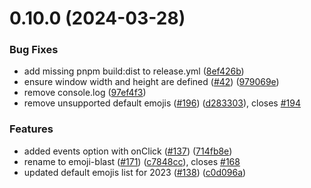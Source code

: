 # 0.10.0 (2024-03-28)

### Bug Fixes

- add missing pnpm build:dist to release.yml ([8ef426b](https://github.com/JoshuaKGoldberg/emoji-blast/commit/8ef426b3d74618bd9f65604dfd7ef4dafedf641a))
- ensure window width and height are defined ([#42](https://github.com/JoshuaKGoldberg/emoji-blast/issues/42)) ([979069e](https://github.com/JoshuaKGoldberg/emoji-blast/commit/979069e9b52f1f2ae0165db0ef56684cd1b31951))
- remove console.log ([97ef4f3](https://github.com/JoshuaKGoldberg/emoji-blast/commit/97ef4f387bd2d2f22243a39f3c38012793dd6ef5))
- remove unsupported default emojis ([#196](https://github.com/JoshuaKGoldberg/emoji-blast/issues/196)) ([d283303](https://github.com/JoshuaKGoldberg/emoji-blast/commit/d283303f72d118aeec9613d0f2898ac6555dddcb)), closes [#194](https://github.com/JoshuaKGoldberg/emoji-blast/issues/194)

### Features

- added events option with onClick ([#137](https://github.com/JoshuaKGoldberg/emoji-blast/issues/137)) ([714fb8e](https://github.com/JoshuaKGoldberg/emoji-blast/commit/714fb8e62d1e3de7bb58ede1744d2c03ffa3ab97))
- rename to emoji-blast ([#171](https://github.com/JoshuaKGoldberg/emoji-blast/issues/171)) ([c7848cc](https://github.com/JoshuaKGoldberg/emoji-blast/commit/c7848ccb2c4e57d4533617a2f5fe53b60daee67f)), closes [#168](https://github.com/JoshuaKGoldberg/emoji-blast/issues/168)
- updated default emojis list for 2023 ([#138](https://github.com/JoshuaKGoldberg/emoji-blast/issues/138)) ([c0d096a](https://github.com/JoshuaKGoldberg/emoji-blast/commit/c0d096af71b69bdf6fb3d4dd246efb02b0b65bf5))
